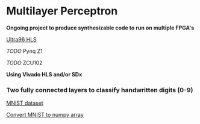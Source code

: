 # Multilayer Perceptron
**Ongoing project to produce synthesizable code to run on multiple FPGA's**


[Ultra96 HLS](https://github.com/theDweeb/MLP/tree/Ultra96 "Ultra96")

*TODO* Pynq Z1

*TODO* ZCU102

**Using Vivado HLS and/or SDx**

### Two fully connected layers to classify handwritten digits (0-9)

[MNIST dataset](http://yann.lecun.com/exdb/mnist/ "MNIST dataset")

[Convert MNIST to numpy array](https://github.com/theDweeb/MNIST-for-Numpy "MNIST-for-Numpy")
